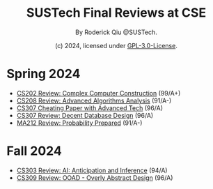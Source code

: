 <div align="center">

# SUSTech Final Reviews at CSE

By Roderick Qiu @SUSTech.

(c) 2024, licensed under [GPL-3.0-License](https://github.com/RoderickQiu/SUSTech_CSE_Projects?tab=GPL-3.0-1-ov-file).

</div>

# Spring 2024

- [CS202 Review: Complex Computer Construction](https://tqbu476j64t.feishu.cn/docx/I90bdAm0ToRFuRxJQMvc5PmKnmh?from=from_copylink) (99/A+)
- [CS208 Review: Advanced Algorithms Analysis](https://tqbu476j64t.feishu.cn/docx/TTmndlTg3o6tDhxkBolcNq0mndf?from=from_copylink) (91/A-)
- [CS307 Cheating Paper with Advanced Tech](https://github.com/RoderickQiu/SUSTech_CSE_Final_Reviews/tree/main/CS307-Files) (96/A)
- [CS307 Review: Decent Database Design](https://tqbu476j64t.feishu.cn/docx/VAD6dV6WcolqISxuMHPc0a0QnGf?from=from_copylink) (96/A)
- [MA212 Review: Probability Prepared](https://github.com/RoderickQiu/SUSTech_CSE_Final_Reviews/tree/main/MA212-Files) (91/A-)

# Fall 2024

- [CS303 Review: AI: Anticipation and Inference](https://siek1c2kh6t.feishu.cn/wiki/W6vmwvkGHi3Zbzkj98OceLX2nRg?from=from_copylink) (94/A)
- [CS309 Review: OOAD - Overly Abstract Design](https://siek1c2kh6t.feishu.cn/wiki/QnKrwSA6DiuSHRkTNoPcD17onWh?from=from_copylink) (96/A)
